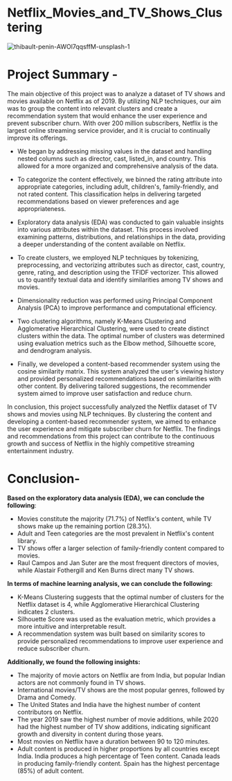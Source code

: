 # Netflix_Movies_and_TV_Shows_Clustering
![thibault-penin-AWOl7qqsffM-unsplash-1](https://github.com/ashish-bansod/Netflix_Movies_and_TV_Shows_Clustering/assets/123628438/5652f68f-1273-4c90-8bb9-3230dd28ea81)

# **Project Summary -**
The main objective of this project was to analyze a dataset of TV shows and movies available on Netflix as of 2019. By utilizing NLP techniques, our aim was to group the content into relevant clusters and create a recommendation system that would enhance the user experience and prevent subscriber churn. With over 200 million subscribers, Netflix is the largest online streaming service provider, and it is crucial to continually improve its offerings.

* We began by addressing missing values in the dataset and handling nested columns such as director, cast, listed_in, and country. This allowed for a more organized and comprehensive analysis of the data.

* To categorize the content effectively, we binned the rating attribute into appropriate categories, including adult, children's, family-friendly, and not rated content. This classification helps in delivering targeted recommendations based on viewer preferences and age appropriateness.

* Exploratory data analysis (EDA) was conducted to gain valuable insights into various attributes within the dataset. This process involved examining patterns, distributions, and relationships in the data, providing a deeper understanding of the content available on Netflix.

* To create clusters, we employed NLP techniques by tokenizing, preprocessing, and vectorizing attributes such as director, cast, country, genre, rating, and description using the TFIDF vectorizer. This allowed us to quantify textual data and identify similarities among TV shows and movies.

* Dimensionality reduction was performed using Principal Component Analysis (PCA) to improve performance and computational efficiency.

* Two clustering algorithms, namely K-Means Clustering and Agglomerative Hierarchical Clustering, were used to create distinct clusters within the data. The optimal number of clusters was determined using evaluation metrics such as the Elbow method, Silhouette score, and dendrogram analysis.

* Finally, we developed a content-based recommender system using the cosine similarity matrix. This system analyzed the user's viewing history and provided personalized recommendations based on similarities with other content. By delivering tailored suggestions, the recommender system aimed to improve user satisfaction and reduce churn.

In conclusion, this project successfully analyzed the Netflix dataset of TV shows and movies using NLP techniques. By clustering the content and developing a content-based recommender system, we aimed to enhance the user experience and mitigate subscriber churn for Netflix. The findings and recommendations from this project can contribute to the continuous growth and success of Netflix in the highly competitive streaming entertainment industry.

# **Conclusion-**

**Based on the exploratory data analysis (EDA), we can conclude the following**:

* Movies constitute the majority (71.7%) of Netflix's content, while TV shows make up the remaining portion (28.3%).
* Adult and Teen categories are the most prevalent in Netflix's content library.
* TV shows offer a larger selection of family-friendly content compared to movies.
* Raul Campos and Jan Suter are the most frequent directors of movies, while Alastair Fothergill and Ken Burns direct many TV shows.

**In terms of machine learning analysis, we can conclude the following:**

* K-Means Clustering suggests that the optimal number of clusters for the Netflix dataset is 4, while Agglomerative Hierarchical Clustering indicates 2 clusters.
* Silhouette Score was used as the evaluation metric, which provides a more intuitive and interpretable result.
* A recommendation system was built based on similarity scores to provide personalized recommendations to improve user experience and reduce subscriber churn.

**Additionally, we found the following insights:**

* The majority of movie actors on Netflix are from India, but popular Indian actors are not commonly found in TV shows.
* International movies/TV shows are the most popular genres, followed by Drama and Comedy.
* The United States and India have the highest number of content contributors on Netflix.
* The year 2019 saw the highest number of movie additions, while 2020 had the highest number of TV show additions, indicating significant growth and diversity in content during those years.
* Most movies on Netflix have a duration between 90 to 120 minutes.
* Adult content is produced in higher proportions by all countries except India. India produces a high percentage of Teen content. Canada leads in producing family-friendly content. Spain has the highest percentage (85%) of adult content.
